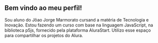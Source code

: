 ## Bem vindo ao meu perfil!

Sou aluno do Jõao Jorge Marmorato cursand a matéria de Tecnologia e Inovação. Estou fazendo um curso com base na linguagem JavaScript, na biblioteca p5js, fornecido pela plataforma AluraStart. Utilizo esse espaço para compartilhar os projetos do Alura.


